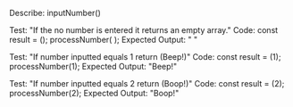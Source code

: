 Describe: inputNumber()

Test: "If the no number is entered it returns an empty array."
Code: 
      const result = ();
      processNumber( );
Expected Output: " "

Test: "If number inputted equals 1 return (Beep!)"
Code: 
      const result = (1);
      processNumber(1);
Expected Output: "Beep!"

Test: "If number inputted equals 2 return (Boop!)"
Code: 
      const result = (2);
      processNumber(2);
Expected Output: "Boop!"

